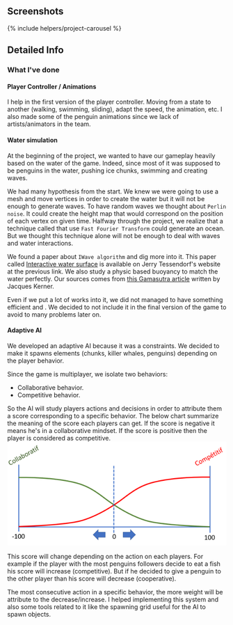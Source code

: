 <!--- Grégoire Boiron <gregoire.boiron@gmail.com> --->
<!--- Copyright (c) 2018-2019 Grégoire Boiron  All Rights Reserved. --->

Screenshots
--------------------
{% include helpers/project-carousel %}

Detailed Info
--------------------

### What I've done

#### Player Controller / Animations
I help in the first version of the player controller. 
Moving from a state to another (walking, swimming, sliding), adapt the speed, the animation, etc.
I also made some of the penguin animations since we lack of artists/animators in the team.

#### Water simulation
At the beginning of the project, we wanted to have our gameplay heavily based on the water of the game.
Indeed, since most of it was supposed to be penguins in the water, pushing ice chunks, swimming and creating waves.

We had many hypothesis from the start. 
We knew we were going to use a mesh and move vertices in order to create the water but it will not be enough to generate waves.
To have random waves we thought about `Perlin noise`. 
It could create the height map that would correspond on the position of each vertex on given time.
Halfway through the project, we realize that a technique called that use `Fast Fourier Transform` could generate an ocean.
But we thought this technique alone will not be enough to deal with waves and water interactions.

We found a paper about `IWave algorithm` and dig more into it. This paper called [Interactive water surface](http://jerrytessendorf.blogspot.com/2011/10/interactive-water-surfaces-jerry.html) is available on Jerry Tessendorf's website at the previous link.
We also study a physic based buoyancy to match the water perfectly. 
Our sources comes from [this Gamasutra article](https://www.gamasutra.com/view/news/237528/Water_interaction_model_for_boats_in_video_games.php) written by Jacques Kerner.


Even if we put a lot of works into it, we did not managed to have something efficient and .
We decided to not include it in the final version of the game to avoid to many problems later on.

#### Adaptive AI
We developed an adaptive AI because it was a constraints.
We decided to make it spawns elements (chunks, killer whales, penguins) depending on the player behavior.

Since the game is multiplayer, we isolate two behaviors:
 - Collaborative behavior.
 - Competitive behavior.
 
So the AI will study players actions and decisions in order to attribute them a score corresponding to a specific behavior. 
The below chart summarize the meaning of the score each players can get. 
If the score is negative it means he's in a collaborative mindset. If the score is positive then the player is considered as competitive.
![Player behavior](/assets/project-images/penguin-panic/adaptativeAi.png)

This score will change depending on the action on each players. 
For example if the player with the most penguins followers decide to eat a fish his score will increase (competitive). 
But if he decided to give a penguin to the other player than his score will decrease (cooperative).

The most consecutive action in a specific behavior, the more weight will be attribute to the decrease/increase.
I helped implementing this system and also some tools related to it like the spawning grid useful for the AI to spawn objects. 

